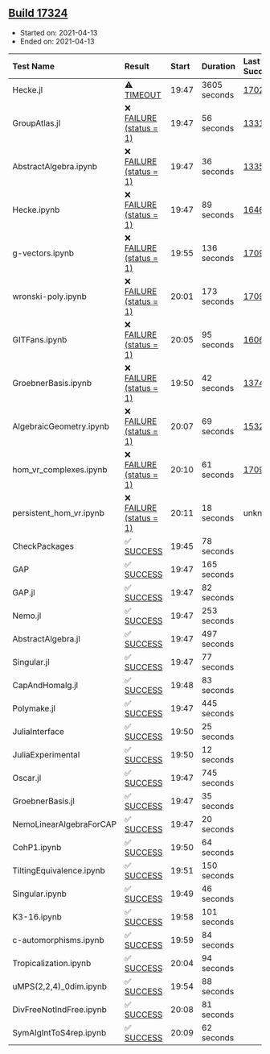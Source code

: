 ## [Build 17324](https://oscarci.mathematik.uni-kl.de/job/oscar/17324/)

* Started on: 2021-04-13
* Ended on: 2021-04-13

| Test Name    | Result | Start | Duration | Last Success | First Failure |
|:-------------|:-------|:------|:---------|:-------------|:--------------|
| Hecke.jl | ⚠ [TIMEOUT](https://oscarci.mathematik.uni-kl.de/job/oscar/17324/artifact/logs/build-17324/Hecke.jl.log) | 19:47 | 3605 seconds | [17022](https://oscarci.mathematik.uni-kl.de/job/oscar/17022/) | [17023](https://oscarci.mathematik.uni-kl.de/job/oscar/17023/) |
| GroupAtlas.jl | ❌ [FAILURE (status = 1)](https://oscarci.mathematik.uni-kl.de/job/oscar/17324/artifact/logs/build-17324/GroupAtlas.jl.log) | 19:47 | 56 seconds | [13311](https://oscarci.mathematik.uni-kl.de/job/oscar/13311/) | [13312](https://oscarci.mathematik.uni-kl.de/job/oscar/13312/) |
| AbstractAlgebra.ipynb | ❌ [FAILURE (status = 1)](https://oscarci.mathematik.uni-kl.de/job/oscar/17324/artifact/logs/build-17324/AbstractAlgebra.ipynb.log) | 19:47 | 36 seconds | [13355](https://oscarci.mathematik.uni-kl.de/job/oscar/13355/) | [13356](https://oscarci.mathematik.uni-kl.de/job/oscar/13356/) |
| Hecke.ipynb | ❌ [FAILURE (status = 1)](https://oscarci.mathematik.uni-kl.de/job/oscar/17324/artifact/logs/build-17324/Hecke.ipynb.log) | 19:47 | 89 seconds | [16463](https://oscarci.mathematik.uni-kl.de/job/oscar/16463/) | [16464](https://oscarci.mathematik.uni-kl.de/job/oscar/16464/) |
| g-vectors.ipynb | ❌ [FAILURE (status = 1)](https://oscarci.mathematik.uni-kl.de/job/oscar/17324/artifact/logs/build-17324/g-vectors.ipynb.log) | 19:55 | 136 seconds | [17099](https://oscarci.mathematik.uni-kl.de/job/oscar/17099/) | [17100](https://oscarci.mathematik.uni-kl.de/job/oscar/17100/) |
| wronski-poly.ipynb | ❌ [FAILURE (status = 1)](https://oscarci.mathematik.uni-kl.de/job/oscar/17324/artifact/logs/build-17324/wronski-poly.ipynb.log) | 20:01 | 173 seconds | [17098](https://oscarci.mathematik.uni-kl.de/job/oscar/17098/) | [17099](https://oscarci.mathematik.uni-kl.de/job/oscar/17099/) |
| GITFans.ipynb | ❌ [FAILURE (status = 1)](https://oscarci.mathematik.uni-kl.de/job/oscar/17324/artifact/logs/build-17324/GITFans.ipynb.log) | 20:05 | 95 seconds | [16068](https://oscarci.mathematik.uni-kl.de/job/oscar/16068/) | [16069](https://oscarci.mathematik.uni-kl.de/job/oscar/16069/) |
| GroebnerBasis.ipynb | ❌ [FAILURE (status = 1)](https://oscarci.mathematik.uni-kl.de/job/oscar/17324/artifact/logs/build-17324/GroebnerBasis.ipynb.log) | 19:50 | 42 seconds | [13748](https://oscarci.mathematik.uni-kl.de/job/oscar/13748/) | [13749](https://oscarci.mathematik.uni-kl.de/job/oscar/13749/) |
| AlgebraicGeometry.ipynb | ❌ [FAILURE (status = 1)](https://oscarci.mathematik.uni-kl.de/job/oscar/17324/artifact/logs/build-17324/AlgebraicGeometry.ipynb.log) | 20:07 | 69 seconds | [15322](https://oscarci.mathematik.uni-kl.de/job/oscar/15322/) | [15323](https://oscarci.mathematik.uni-kl.de/job/oscar/15323/) |
| hom_vr_complexes.ipynb | ❌ [FAILURE (status = 1)](https://oscarci.mathematik.uni-kl.de/job/oscar/17324/artifact/logs/build-17324/hom_vr_complexes.ipynb.log) | 20:10 | 61 seconds | [17099](https://oscarci.mathematik.uni-kl.de/job/oscar/17099/) | [17100](https://oscarci.mathematik.uni-kl.de/job/oscar/17100/) |
| persistent_hom_vr.ipynb | ❌ [FAILURE (status = 1)](https://oscarci.mathematik.uni-kl.de/job/oscar/17324/artifact/logs/build-17324/persistent_hom_vr.ipynb.log) | 20:11 | 18 seconds | unknown | unknown |
| CheckPackages | ✅ [SUCCESS](https://oscarci.mathematik.uni-kl.de/job/oscar/17324/artifact/logs/build-17324/CheckPackages.log) | 19:45 | 78 seconds |  |  |
| GAP | ✅ [SUCCESS](https://oscarci.mathematik.uni-kl.de/job/oscar/17324/artifact/logs/build-17324/GAP.log) | 19:47 | 165 seconds |  |  |
| GAP.jl | ✅ [SUCCESS](https://oscarci.mathematik.uni-kl.de/job/oscar/17324/artifact/logs/build-17324/GAP.jl.log) | 19:47 | 82 seconds |  |  |
| Nemo.jl | ✅ [SUCCESS](https://oscarci.mathematik.uni-kl.de/job/oscar/17324/artifact/logs/build-17324/Nemo.jl.log) | 19:47 | 253 seconds |  |  |
| AbstractAlgebra.jl | ✅ [SUCCESS](https://oscarci.mathematik.uni-kl.de/job/oscar/17324/artifact/logs/build-17324/AbstractAlgebra.jl.log) | 19:47 | 497 seconds |  |  |
| Singular.jl | ✅ [SUCCESS](https://oscarci.mathematik.uni-kl.de/job/oscar/17324/artifact/logs/build-17324/Singular.jl.log) | 19:47 | 77 seconds |  |  |
| CapAndHomalg.jl | ✅ [SUCCESS](https://oscarci.mathematik.uni-kl.de/job/oscar/17324/artifact/logs/build-17324/CapAndHomalg.jl.log) | 19:48 | 83 seconds |  |  |
| Polymake.jl | ✅ [SUCCESS](https://oscarci.mathematik.uni-kl.de/job/oscar/17324/artifact/logs/build-17324/Polymake.jl.log) | 19:47 | 445 seconds |  |  |
| JuliaInterface | ✅ [SUCCESS](https://oscarci.mathematik.uni-kl.de/job/oscar/17324/artifact/logs/build-17324/JuliaInterface.log) | 19:50 | 25 seconds |  |  |
| JuliaExperimental | ✅ [SUCCESS](https://oscarci.mathematik.uni-kl.de/job/oscar/17324/artifact/logs/build-17324/JuliaExperimental.log) | 19:50 | 12 seconds |  |  |
| Oscar.jl | ✅ [SUCCESS](https://oscarci.mathematik.uni-kl.de/job/oscar/17324/artifact/logs/build-17324/Oscar.jl.log) | 19:47 | 745 seconds |  |  |
| GroebnerBasis.jl | ✅ [SUCCESS](https://oscarci.mathematik.uni-kl.de/job/oscar/17324/artifact/logs/build-17324/GroebnerBasis.jl.log) | 19:47 | 35 seconds |  |  |
| NemoLinearAlgebraForCAP | ✅ [SUCCESS](https://oscarci.mathematik.uni-kl.de/job/oscar/17324/artifact/logs/build-17324/NemoLinearAlgebraForCAP.log) | 19:47 | 20 seconds |  |  |
| CohP1.ipynb | ✅ [SUCCESS](https://oscarci.mathematik.uni-kl.de/job/oscar/17324/artifact/logs/build-17324/CohP1.ipynb.log) | 19:50 | 64 seconds |  |  |
| TiltingEquivalence.ipynb | ✅ [SUCCESS](https://oscarci.mathematik.uni-kl.de/job/oscar/17324/artifact/logs/build-17324/TiltingEquivalence.ipynb.log) | 19:51 | 150 seconds |  |  |
| Singular.ipynb | ✅ [SUCCESS](https://oscarci.mathematik.uni-kl.de/job/oscar/17324/artifact/logs/build-17324/Singular.ipynb.log) | 19:49 | 46 seconds |  |  |
| K3-16.ipynb | ✅ [SUCCESS](https://oscarci.mathematik.uni-kl.de/job/oscar/17324/artifact/logs/build-17324/K3-16.ipynb.log) | 19:58 | 101 seconds |  |  |
| c-automorphisms.ipynb | ✅ [SUCCESS](https://oscarci.mathematik.uni-kl.de/job/oscar/17324/artifact/logs/build-17324/c-automorphisms.ipynb.log) | 19:59 | 84 seconds |  |  |
| Tropicalization.ipynb | ✅ [SUCCESS](https://oscarci.mathematik.uni-kl.de/job/oscar/17324/artifact/logs/build-17324/Tropicalization.ipynb.log) | 20:04 | 94 seconds |  |  |
| uMPS(2,2,4)_0dim.ipynb | ✅ [SUCCESS](https://oscarci.mathematik.uni-kl.de/job/oscar/17324/artifact/logs/build-17324/uMPS-2-2-4-_0dim.ipynb.log) | 19:54 | 88 seconds |  |  |
| DivFreeNotIndFree.ipynb | ✅ [SUCCESS](https://oscarci.mathematik.uni-kl.de/job/oscar/17324/artifact/logs/build-17324/DivFreeNotIndFree.ipynb.log) | 20:08 | 81 seconds |  |  |
| SymAlgIntToS4rep.ipynb | ✅ [SUCCESS](https://oscarci.mathematik.uni-kl.de/job/oscar/17324/artifact/logs/build-17324/SymAlgIntToS4rep.ipynb.log) | 20:09 | 62 seconds |  |  |
